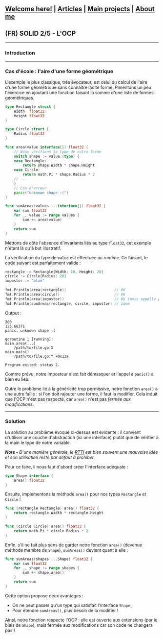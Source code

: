 ## [Welcome here!](https://vpenando.github.io) | [Articles](https://vpenando.github.io/articles.html) | [Main projects](https://vpenando.github.io/projects.html) | [About me](https://vpenando.github.io/about.html)

## (FR) SOLID 2/5 - L'OCP

---

### Introduction


---

### Cas d'école : l'aire d'une forme géométrique

L'exemple le plus classique, très évocateur, est celui du calcul de l'aire d'une forme géométrique sans connaître ladite forme.
Pimentons un peu l'exercice en ajoutant une fonction faisant la somme d'une liste de formes géométriques.
```go
type Rectangle struct {
    Width  float32
    Height float32
}

type Circle struct {
    Radius float32
}

func area(value interface{}) float32 {
    // Nous vérifions le type de notre forme
    switch shape := value.(type) {
    case Rectangle:
        return shape.Width * shape.Height
    case Circle:
        return math.Pi * shape.Radius * 2
    // ...
    }
    // Cas d'erreur
    panic("unknown shape :(")
}

func sumAreas(values ...interface{}) float32 {
    var sum float32
    for _, value := range values {
        sum += area(value)
    }
    return sum
}
```
Mettons de côté l'absence d'invariants liés au type `float32`, cet exemple n'étant là qu'à but illustratif.

La vérification du type de `value` est effectuée au *runtime*. Ce faisant, le code suivant est parfaitement valide :
```go
rectangle := Rectangle{Width: 10, Height: 20}
circle := Circle{Radius: 20}
impostor := "blue"
	
fmt.Println(area(rectangle))                      // OK
fmt.Println(area(circle))                         // OK
fmt.Println(area(impostor))                       // OK (mais appelle panic())
fmt.Println(sumAreas(rectangle, circle, impostor) // Idem
```
Output :
```
200
125.66371
panic: unknown shape :(

goroutine 1 [running]:
main.area(...)
	/path/to/file.go:X
main.main()
	/path/to/file.go:Y +0x13a

Program exited: status 2.
```
Comme prévu, notre imposteur s'est fait démasquer et l'appel à `panic()` a bien eu lieu.

Outre le problème lié à la généricité trop permissive, notre fonction `area()` a une autre faille : si l'on doit rajouter une forme, il faut la modifier.
Cela induit que l'OCP n'est pas respecté, car `area()` n'est pas *fermée aux modifications*.

--- 

### Solution

La solution au problème évoqué ci-dessus est évidente : il convient d'utiliser une couche d'abstraction (ici une interface) plutôt que de vérifier à la main le type de notre variable.

***Note -** D'une manière générale, le [RTTI](https://en.wikipedia.org/wiki/Run-time_type_information) est bien souvent une mauvaise idée et son utilisation reste par défaut à prohiber.*

Pour ce faire, il nous faut d'abord créer l'interface adéquate :
```go
type Shape interface {
    area() float32
}
```
Ensuite, implémentons la méthode `area()` pour nos types `Rectangle` et `Circle` !
```go
func (rectangle Rectangle) area() float32 {
    return rectangle.Width * rectangle.Height
}

func (circle Circle) area() float32 {
    return math.Pi * circle.Radius * 2
}
```
Enfin, s'il ne fait plus sens de garder notre fonction `area()` (devenue méthode membre de `Shape`), `sumAreas()` devient quant à elle :
```go
func sumAreas(shapes ...Shape) float32 {
    var sum float32
    for _, shape := range shapes {
        sum += shape.area()
    }
    return sum
}
```
Cette option propose deux avantages :
- On ne peut passer qu'un type qui satisfait l'interface `Shape` ;
- Pour étendre `sumAreas()`, plus besoin de la modifier !

Ainsi, notre fonction respecte l'OCP : elle est ouverte aux extensions (par le biais de `Shape`), mais fermée aux modifications car son code ne changera pas !
